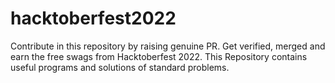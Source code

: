 # hacktoberfest2022
Contribute in this repository by raising genuine PR. Get verified, merged and earn the free swags from Hacktoberfest 2022.
This Repository contains useful programs and solutions of standard problems.
